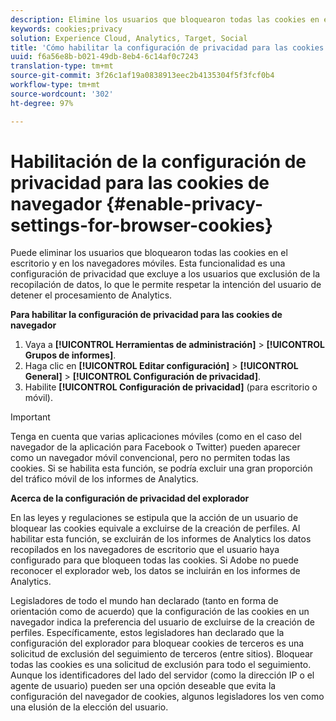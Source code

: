 ```yaml
---
description: Elimine los usuarios que bloquearon todas las cookies en el escritorio y en los navegadores móviles. Esta configuración de privacidad excluye a los usuarios que decidieron excluirse de la recopilación de datos de Analytics.
keywords: cookies;privacy
solution: Experience Cloud, Analytics, Target, Social
title: 'Cómo habilitar la configuración de privacidad para las cookies del explorador '
uuid: f6a56e8b-b021-49db-8eb4-6c14af0c7243
translation-type: tm+mt
source-git-commit: 3f26c1af19a0838913eec2b4135304f5f3fcf0b4
workflow-type: tm+mt
source-wordcount: '302'
ht-degree: 97%

---
```



# Habilitación de la configuración de privacidad para las cookies de navegador {#enable-privacy-settings-for-browser-cookies}

Puede eliminar los usuarios que bloquearon todas las cookies en el escritorio y en los navegadores móviles. Esta funcionalidad es una configuración de privacidad que excluye a los usuarios que exclusión de la recopilación de datos, lo que le permite respetar la intención del usuario de detener el procesamiento de Analytics.

**Para habilitar la configuración de privacidad para las cookies de navegador**

1. Vaya a **[!UICONTROL Herramientas de administración]** > **[!UICONTROL Grupos de informes]**.
1. Haga clic en **[!UICONTROL Editar configuración]** > **[!UICONTROL General]** > **[!UICONTROL Configuración de privacidad]**.
1. Habilite **[!UICONTROL Configuración de privacidad]** (para escritorio o móvil).

>[!IMPORTANT]
>
>Tenga en cuenta que varias aplicaciones móviles (como en el caso del navegador de la aplicación para Facebook o Twitter) pueden aparecer como un navegador móvil convencional, pero no permiten todas las cookies. Si se habilita esta función, se podría excluir una gran proporción del tráfico móvil de los informes de Analytics.

**Acerca de la configuración de privacidad del explorador**

En las leyes y regulaciones se estipula que la acción de un usuario de bloquear las cookies equivale a excluirse de la creación de perfiles. Al habilitar esta función, se excluirán de los informes de Analytics los datos recopilados en los navegadores de escritorio que el usuario haya configurado para que bloqueen todas las cookies. Si Adobe no puede reconocer el explorador web, los datos se incluirán en los informes de Analytics.

Legisladores de todo el mundo han declarado (tanto en forma de orientación como de acuerdo) que la configuración de las cookies en un navegador indica la preferencia del usuario de excluirse de la creación de perfiles. Específicamente, estos legisladores han declarado que la configuración del explorador para bloquear cookies de terceros es una solicitud de exclusión del seguimiento de terceros (entre sitios). Bloquear todas las cookies es una solicitud de exclusión para todo el seguimiento. Aunque los identificadores del lado del servidor (como la dirección IP o el agente de usuario) pueden ser una opción deseable que evita la configuración del navegador de cookies, algunos legisladores los ven como una elusión de la elección del usuario.